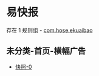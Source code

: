 # 易快报

存在 1 规则组 - [com.hose.ekuaibao](/src/apps/com.hose.ekuaibao.ts)

## 未分类-首页-横幅广告

- [快照-0](https://i.gkd.li/i/12649616)
